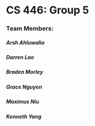 # CS 446: Group 5

### Team Members:
##### Arsh Ahluwalia
##### Darren Lao
##### Braden Morley
##### Grace Nguyen
##### Maximus Niu
##### Kenneth Yang

